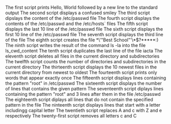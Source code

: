 The first script prints Hello, World followed by a new line to the standard output
The second script displays a confused smiley
The third script dipslays the content of the /etc/passwd file
The fourth script displays the contents of the /etc/passwd and the /etc/hosts` files
The fifth script displays the last 10 line of the /etc/passwd file
The sixth script displays the first 10 line of the /etc/passwd file
The seventh script displays the third line of the file
The eighth script creates the file \*\\'"Best School"\'\\*$\?\*\*\*\*\*:)
The ninth script writes the result of the command ls -la into the file ls_cwd_content
The tenth script duplicates the last line of the file iacta
The eleventh script deletes all files in the current directory and subdirectories
The twelfth script counts the number of directories and subdirectories in the current directory
The thirteenth script displays the 10 newest files in the current directory from newest to oldest
The fourteenth script prints only words that appear exactly once
The fifteenth script displays lines containing the pattern "root" in /etc/passwd
The sixteenth script displays the number of lines that contains the given pattern
The seventeenth script diplays lines containing the pattern "root" and 3 lines after them in the file /etc/passwd
The eighteenth script diplays all lines that do not contain the specified pattern in the file
The ninteenth script displays lines that start with a letter includingg capital letter
The twentieth script replaces A and c with Z and e respectively
The twenty-first script removes all letters c and C
